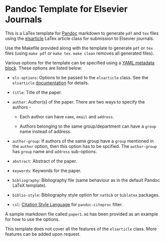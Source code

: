 # Pandoc Template for Elsevier Journals

This is a LaTex template for [Pandoc](http://pandoc.org/) markdown to generate `pdf` and `tex` files
using the [elsarticle](https://www.ctan.org/pkg/elsarticle?lang=en) LaTex article class for
submission to Elsevier journals.

Use the Makefile provided along with the template to generate `pdf` or `tex` files (using `make pdf`
or `make tex`. `make clean` removes all generated files).

Various options for the template can be specified using a [YAML metadata
block](http://pandoc.org/README.html#extension-yaml_metadata_block). These options are listed below:

- `els-options`: Options to be passed to the `elsarticle` class. See the `elsarticle`
  [documentation](http://mirrors.ctan.org/macros/latex/contrib/elsarticle/doc/elsdoc.pdf) for
  details.

- `title`: Title of the paper.

- `author`: Author(s) of the paper. There are two ways to specify the authors - 

    * Each author can have `name`, `email` and `address`.

    * Authors belonging to the same group/department can have a `group` name instead of address.

- `author-group`: If authors of the same group have a `group` mentioned in the `author` option, then
  this option has to be spcified. The `author-group` has `group` name and `address` sub-options.

- `abstract`: Abstract of the paper.

- `keywords`: Keywords for the paper.

- `bibliography`: Bibliography file (same behaviour as in the default Pandoc LaTeX template).

- `biblio-style`: Bibliography style option for `natbib` or `biblatex` packages. 

- `csl`: [Citation Style Language](http://citationstyles.org/) for `pandoc-citeproc` filter.

A sample markdown file called `paper1.md` has been provided as an example for how to use the options.

This template does not cover all the features of the `elsarticle` class. More features can be added
upon request.
